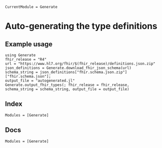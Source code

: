 ```@meta
CurrentModule = Generate
```

# Auto-generating the type definitions

## Example usage

```@repl
using Generate
fhir_release = "R4"
url = "https://www.hl7.org/fhir/$(fhir_release)/definitions.json.zip"
json_definitions = Generate.download_fhir_json_schema(url)
schema_string = json_definitions["fhir.schema.json.zip"]["fhir.schema.json"];
output_file = "autogenerated.jl"
Generate.output_fhir_types(; fhir_release = fhir_release, schema_string = schema_string, output_file = output_file)
```

## Index

```@index
Modules = [Generate]
```

## Docs

```@autodocs
Modules = [Generate]
```
